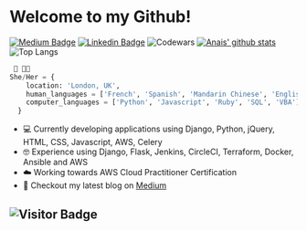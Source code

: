 # Welcome to my Github!

[![Medium Badge](https://img.shields.io/badge/-Medium-000?style=flat&logo=Medium&logoColor=white)](https://medium.com/@naistangz)
[![Linkedin Badge](https://img.shields.io/badge/-LinkedIn-blue?style=flat&logo=LinkedIn&logoColor=white)](https://www.linkedin.com/in/anais-tang)
![Codewars](https://www.codewars.com/users/naistangz/badges/micro)
[![Anais' github stats](https://github-readme-stats.vercel.app/api?username=naistangz&show_icons=true&theme=synthwave)](https://github.com/naistangz/github-readme-stats)
![Top Langs](https://github-readme-stats.vercel.app/api/top-langs/?username=naistangz&hide=TeX&layout=compact)

```python
 🥞 👩‍💻
She/Her = {
    location: 'London, UK',
    human_languages = ['French', 'Spanish', 'Mandarin Chinese', 'English'],
    computer_languages = ['Python', 'Javascript', 'Ruby', 'SQL', 'VBA'],
  }
```


- 💻 Currently developing applications using Django, Python, jQuery, HTML, CSS, Javascript, AWS, Celery
- 🤓 Experience using Django, Flask, Jenkins, CircleCI, Terraform, Docker, Ansible and AWS
- ☁️ Working towards AWS Cloud Practitioner Certification
- 📖 Checkout my latest blog on [Medium](https://medium.com/@naistangz)

![Visitor Badge](https://visitor-badge.laobi.icu/badge?page_id=naistangz.naistangz)
---

